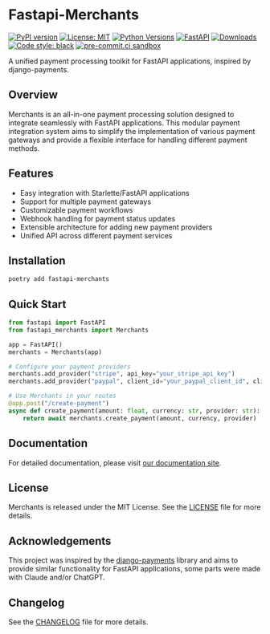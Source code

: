 # Fastapi-Merchants

[![PyPI version](https://badge.fury.io/py/merchants.svg)](https://badge.fury.io/py/merchants)
[![License: MIT](https://img.shields.io/badge/License-MIT-yellow.svg)](https://opensource.org/licenses/MIT)
[![Python Versions](https://img.shields.io/pypi/pyversions/merchants.svg)](https://pypi.org/project/merchants/)
[![FastAPI](https://img.shields.io/badge/FastAPI-005571?style=for-the-badge&logo=fastapi)](https://fastapi.tiangolo.com)
[![Downloads](https://pepy.tech/badge/merchants)](https://pepy.tech/project/merchants)
[![Code style: black](https://img.shields.io/badge/code%20style-black-000000.svg)](https://github.com/psf/black)
[![pre-commit.ci sandbox](https://results.pre-commit.ci/badge/github/mariofix/merchants/sandbox.svg)](https://results.pre-commit.ci/latest/github/mariofix/merchants/sandbox)

A unified payment processing toolkit for FastAPI applications, inspired by django-payments.

## Overview

Merchants is an all-in-one payment processing solution designed to integrate seamlessly with FastAPI applications. This
modular payment integration system aims to simplify the implementation of various payment gateways and provide a
flexible interface for handling different payment methods.

## Features

- Easy integration with Starlette/FastAPI applications
- Support for multiple payment gateways
- Customizable payment workflows
- Webhook handling for payment status updates
- Extensible architecture for adding new payment providers
- Unified API across different payment services

## Installation

```bash
poetry add fastapi-merchants
```

## Quick Start

```python
from fastapi import FastAPI
from fastapi_merchants import Merchants

app = FastAPI()
merchants = Merchants(app)

# Configure your payment providers
merchants.add_provider("stripe", api_key="your_stripe_api_key")
merchants.add_provider("paypal", client_id="your_paypal_client_id", client_secret="your_paypal_client_secret")

# Use Merchants in your routes
@app.post("/create-payment")
async def create_payment(amount: float, currency: str, provider: str):
    return await merchants.create_payment(amount, currency, provider)
```

## Documentation

For detailed documentation, please visit [our documentation site](https://mariofix.github.io/fastapi-merchants).

## License

Merchants is released under the MIT License. See the [LICENSE](LICENSE) file for more details.

## Acknowledgements

This project was inspired by the [django-payments](https://github.com/jazzband/django-payments) library and aims to provide similar functionality for FastAPI
applications, some parts were made with Claude and/or ChatGPT.

## Changelog

See the [CHANGELOG](CHANGELOG) file for more details.
